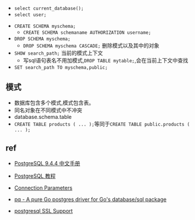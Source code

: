 + `select current_database();`
+ `select user;`
<!-- 模式 -->
+ `CREATE SCHEMA myschema;`
    + `CREATE SCHEMA schemaname AUTHORIZATION username;`
+ `DROP SCHEMA myschema;`
    + `DROP SCHEMA myschema CASCADE;` 删除模式以及其中的对象
+ `SHOW search_path;` 当前的模式上下文
    + 写sql语句表名不用加模式,`DROP TABLE mytable;`,会在当前上下文中查找
+ `SET search_path TO myschema,public;`

## 模式

+ 数据库包含多个模式,模式包含表。
+ 同名对象在不同模式中不冲突
+ database.schema.table
+ `CREATE TABLE products ( ... );`等同于`CREATE TABLE public.products ( ... );`



## ref
+ [PostgreSQL 9.4.4 中文手册](http://www.postgres.cn/docs/9.4/index.html)
+ [PostgreSQL 教程](https://www.runoob.com/postgresql/postgresql-tutorial.html)

+ [Connection Parameters](https://jdbc.postgresql.org/documentation/head/connect.html)
+ [pq - A pure Go postgres driver for Go's database/sql package](https://pkg.go.dev/github.com/lib/pq#hdr-Connection_String_Parameters)


+ [postgresql SSL Support](https://www.postgresql.org/docs/9.1/libpq-ssl.html)